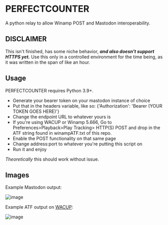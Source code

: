 # PERFECTCOUNTER
A python relay to allow Winamp POST and Mastodon interoperability.

## DISCLAIMER
This isn't finished, has some niche behavior, ***and also doesn't support HTTPS yet.***
Use this only in a controlled environment for the time being, as it was written in the 
span of like an hour. 

## Usage
PERFECTCOUNTER requires Python 3.9+.
- Generate your bearer token on your mastodon instance of choice
- Put that in the headers variable, like so: {'Authorization': 'Bearer (YOUR TOKEN GOES HERE)'}
- Change the endpoint URL to whatever yours is
- If you're using WACUP or Winamp 5.666, Go to Preferences>Playback>Play Tracking> HTTP(S) POST
  and drop in the ATF string found in winampATF.txt of this repo.
- Enable the POST functionality on that same page
- Change address:port to whatever you're putting this script on
- Run it and enjoy
  
 *Theoretically* this should work without issue.


## Images
Example Mastodon output:

![image](https://user-images.githubusercontent.com/101837956/175056938-799cc119-6337-4bd6-9a68-602137d7fef4.png)


Example ATF output on [WACUP](https://getwacup.com/):

![image](https://user-images.githubusercontent.com/101837956/175054606-c23369d6-ecf7-4577-983d-64e6b8e7e5f2.png)





